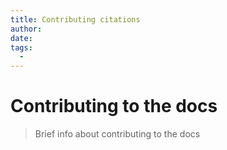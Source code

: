 ```yaml
---
title: Contributing citations
author:
date: 
tags:
  - 
---
```


# Contributing to the docs

> Brief info about contributing to the docs